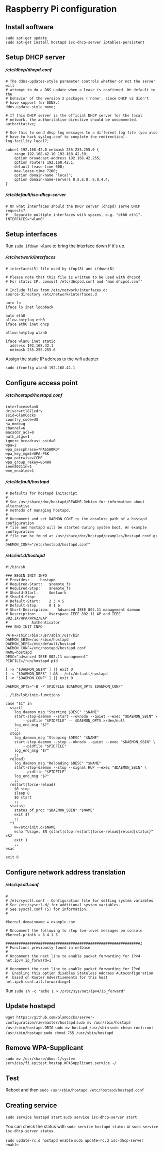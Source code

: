 # Raspberry Pi configuration

## Install software

```
sudo apt-get update
sudo apt-get install hostapd isc-dhcp-server iptables-persistent
```

## Setup DHCP server

##### /etc/dhcp/dhcpd.conf
```
# The ddns-updates-style parameter controls whether or not the server will
# attempt to do a DNS update when a lease is confirmed. We default to the
# behavior of the version 2 packages ('none', since DHCP v2 didn't
# have support for DDNS.)
ddns-update-style none;

# If this DHCP server is the official DHCP server for the local
# network, the authoritative directive should be uncommented.
authoritative;

# Use this to send dhcp log messages to a different log file (you also
# have to hack syslog.conf to complete the redirection).
log-facility local7;

subnet 192.168.42.0 netmask 255.255.255.0 {
	range 192.168.42.10 192.168.42.50;
	option broadcast-address 192.168.42.255;
	option routers 192.168.42.1;
	default-lease-time 600;
	max-lease-time 7200;
	option domain-name "local";
	option domain-name-servers 8.8.8.8, 8.8.4.4;
}
```

##### /etc/default/isc-dhcp-server

```
# On what interfaces should the DHCP server (dhcpd) serve DHCP requests?
#	Separate multiple interfaces with spaces, e.g. "eth0 eth1".
INTERFACES="wlan0"
```

## Setup interfaces

Run `sudo ifdown wlan0` to bring the interface down if it's up.

##### /etc/network/interfaces

```
# interfaces(5) file used by ifup(8) and ifdown(8)

# Please note that this file is written to be used with dhcpcd
# For static IP, consult /etc/dhcpcd.conf and 'man dhcpcd.conf'

# Include files from /etc/network/interfaces.d:
source-directory /etc/network/interfaces.d

auto lo
iface lo inet loopback

auto eth0
allow-hotplug eth0
iface eth0 inet dhcp
 
allow-hotplug wlan0

iface wlan0 inet static
  address 192.168.42.1
  netmask 255.255.255.0
```

Assign the static IP address to the wifi adapter 

```
sudo ifconfig wlan0 192.168.42.1
```

## Configure access point

##### /etc/hostapd/hostapd.conf

```
interface=wlan0
driver=rtl871xdrv
ssid=GlamCocks
country_code=US
hw_mode=g
channel=6
macaddr_acl=0
auth_algs=1
ignore_broadcast_ssid=0
wpa=2
wpa_passphrase=*PASSWORD*
wpa_key_mgmt=WPA-PSK
wpa_pairwise=CCMP
wpa_group_rekey=86400
ieee80211n=1
wme_enabled=1
```

##### /etc/default/hostapd

```
# Defaults for hostapd initscript
#
# See /usr/share/doc/hostapd/README.Debian for information about alternative
# methods of managing hostapd.
#
# Uncomment and set DAEMON_CONF to the absolute path of a hostapd configuration
# file and hostapd will be started during system boot. An example configuration
# file can be found at /usr/share/doc/hostapd/examples/hostapd.conf.gz
#
DAEMON_CONF="/etc/hostapd/hostapd.conf"
```

##### /etc/init.d/hostapd

```
#!/bin/sh

### BEGIN INIT INFO
# Provides:		hostapd
# Required-Start:	$remote_fs
# Required-Stop:	$remote_fs
# Should-Start:		$network
# Should-Stop:
# Default-Start:	2 3 4 5
# Default-Stop:		0 1 6
# Short-Description:	Advanced IEEE 802.11 management daemon
# Description:		Userspace IEEE 802.11 AP and IEEE 802.1X/WPA/WPA2/EAP
#			Authenticator
### END INIT INFO

PATH=/sbin:/bin:/usr/sbin:/usr/bin
DAEMON_SBIN=/usr/sbin/hostapd
DAEMON_DEFS=/etc/default/hostapd
DAEMON_CONF=/etc/hostapd/hostapd.conf
NAME=hostapd
DESC="advanced IEEE 802.11 management"
PIDFILE=/run/hostapd.pid

[ -x "$DAEMON_SBIN" ] || exit 0
[ -s "$DAEMON_DEFS" ] && . /etc/default/hostapd
[ -n "$DAEMON_CONF" ] || exit 0

DAEMON_OPTS="-B -P $PIDFILE $DAEMON_OPTS $DAEMON_CONF"

. /lib/lsb/init-functions

case "$1" in
  start)
	log_daemon_msg "Starting $DESC" "$NAME"
	start-stop-daemon --start --oknodo --quiet --exec "$DAEMON_SBIN" \
		--pidfile "$PIDFILE" -- $DAEMON_OPTS >/dev/null
	log_end_msg "$?"
	;;
  stop)
	log_daemon_msg "Stopping $DESC" "$NAME"
	start-stop-daemon --stop --oknodo --quiet --exec "$DAEMON_SBIN" \
		--pidfile "$PIDFILE"
	log_end_msg "$?"
	;;
  reload)
  	log_daemon_msg "Reloading $DESC" "$NAME"
	start-stop-daemon --stop --signal HUP --exec "$DAEMON_SBIN" \
		--pidfile "$PIDFILE"
	log_end_msg "$?"
	;;
  restart|force-reload)
  	$0 stop
	sleep 8
	$0 start
	;;
  status)
	status_of_proc "$DAEMON_SBIN" "$NAME"
	exit $?
	;;
  *)
	N=/etc/init.d/$NAME
	echo "Usage: $N {start|stop|restart|force-reload|reload|status}" >&2
	exit 1
	;;
esac

exit 0
```

## Configure network address translation

##### /etc/sysctl.conf

```
#
# /etc/sysctl.conf - Configuration file for setting system variables
# See /etc/sysctl.d/ for additional system variables.
# See sysctl.conf (5) for information.
#

#kernel.domainname = example.com

# Uncomment the following to stop low-level messages on console
#kernel.printk = 3 4 1 3

##############################################################3
# Functions previously found in netbase
#
# Uncomment the next line to enable packet forwarding for IPv4
net.ipv4.ip_forward=1

# Uncomment the next line to enable packet forwarding for IPv6
#  Enabling this option disables Stateless Address Autoconfiguration
#  based on Router Advertisements for this host
net.ipv6.conf.all.forwarding=1
```

Run `sudo sh -c "echo 1 > /proc/sys/net/ipv4/ip_forward"` 

## Update hostapd

`wget https://github.com/GlamCocks/server-configuration/raw/master/hostapd`
`sudo mv /usr/sbin/hostapd /usr/sbin/hostapd.ORIG`
`sudo mv hostapd /usr/sbin`
`sudo chown root:root /usr/sbin/hostapd`
`sudo chmod 755 /usr/sbin/hostapd`

## Remove WPA-Supplicant

`sudo mv /usr/share/dbus-1/system-services/fi.epitest.hostap.WPASupplicant.service ~/`

## Test

Reboot and then `sudo /usr/sbin/hostapd /etc/hostapd/hostapd.conf`

## Creating service

`sudo service hostapd start`
`sudo service isc-dhcp-server start`

You can check the status with `sudo service hostapd status` or `sudo service isc-dhcp-server status`

`sudo update-rc.d hostapd enable`
`sudo update-rc.d isc-dhcp-server enable`
